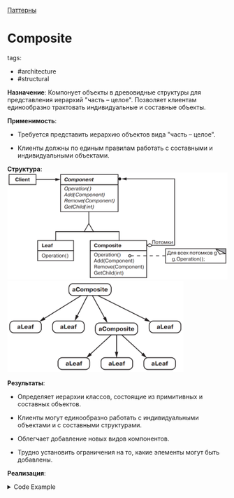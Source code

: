 [Паттерны](../../Patterns.md)

# Composite

tags:

- #architecture
- #structural

**Назначение**: Компонует объекты в древовидные структуры для представления иерархий "часть – целое". Позволяет клиентам единообразно трактовать индивидуальные и составные объекты.

**Применимость**:

- Требуется представить иерархию объектов вида "часть – целое".

- Клиенты должны по единым правилам работать с составными и индивидуальными объектами.

**Структура**:
<img src="./Composite.png" alt="Composite Structure">
<img src="./CompositeTree.png" alt="CompositeTree example" width="80%">

**Результаты**:

- Определяет иерархии классов, состоящие из примитивных и составных объектов.

- Клиенты могут единообразно работать с индивидуальными объектами и с составными структурами.

- Облегчает добавление новых видов компонентов.

- Трудно установить ограничения на то, какие элементы могут быть добавлены.

**Реализация**:

<details>
 <summary>Code Example</summary>
 
 ```js
 class Equipment {
  constructor(name) {
    this.name = name;
  }
  
  power() {}
  netPrice() {}
  discontPrice() {}
  
  add() {}
  remove() {}
}
  
class FloppyDisk extends Equipment {
  constructor(name, power, price) {
    super(name);
    this.price = price;
    this.power = power;
  }
  
  power() {
    return this.power;
  }
  netPrice() {
    return this.price;
  }
  discontPrice() {
    return this.price * 0.9;
  }
}
  
class CompositeEquipment extends Equipment {
  constructor(name) {
    super();
    this.equipment = new Set();
  }
  
  power() {}
  netPrice() {
    let total = 0;
    this.equipment.forEach((el) => {
      total += el.netPrice();
    });
  
    return total;
  }
  discontPrice() {
    return this.netPrice() * 0.9;
  }
  
  add(equipment) {
    this.equipment.add(equipment);
  }
  remove(equipment) {
    this.equipment.delete(equipment);
  }
}
  
class Chassis extends CompositeEquipment {
  constructor(name) {
    super(name);
  }
}
  
class Cabinet extends CompositeEquipment {
  // корпус
  constructor(name) {
    super(name);
  }
}
  
class Bus extends Equipment {
  constructor(name, price) {
    super(name);
    this.price = price;
  }
}
  
class Card extends Equipment {
  constructor(name, price) {
    super(name);
    this.price = price;
  }
}
  
const cabinet = new Cabinet('PC Cabinet');
const chassis = new Chassis('PC Chassis');
  
cabinet.add(chassis);
  
const bus = new Bus('MCA Bus');
bus.add(new Card('16Mbs Token Ring'));
  
chassis.add(bus);
chassis.add(new FloppyDisk('3.5in Floppy'));
  
console.log('The net prise is', chassis.netPrice());
  
 ```
</details>
